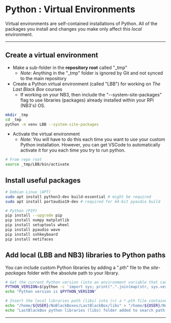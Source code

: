 # Python : Virtual Environments

Virtual environments are self-contained installations of Python. All of the packages you install and changes you make only affect this *local* environment.

---
## Create a virtual environment

- Make a sub-folder in the **repository root** called "_tmp"
  - *Note*: Anything in the "_tmp" folder is ignored by Git and not synced to the main repository
- Create a Python virtual environment (called "LBB") for working on *The Last Black Box* courses
  - If working on your NB3, then include the "--system-site-packages" flag to use libraries (packages) already installed within your RPi (NB3's) OS.

```bash
mkdir _tmp
cd _tmp
python -m venv LBB --system-site-packages
```

- Activate the virtual environment
  - *Note*: You will have to do this each time you want to use your custom Python installation. However, you can get VSCode to automatically activate it for you each time you try to run python.

```bash
# From repo root
source _tmp/LBB/bin/activate
```

## Install useful packages

```bash
# Debian Linux (APT)
sudo apt install python3-dev build-essential # might be required
sudo apt install portaudio19-dev # required for 64-bit pyaudio build

# Python (PIP)
pip install --upgrade pip
pip install numpy matplotlib
pip install setuptools wheel
pip install pyaudio wave
pip install sshkeyboard
pip install netifaces
```

## Add local (LBB and NB3) libraries to Python paths
You can include custom Python libraries by adding a ".pth" file to the *site-packages* folder with the absolute path to your library.

```bash
# Get the current Python version (into an environment variable that can be used by Linux)
PYTHON_VERSION=$(python -c 'import sys; print(".".join(map(str, sys.version_info[:2])))')
echo "Python version is $PYTHON_VERSION"

# Insert the local libraries path (libs) into (>) a *.pth file contained in your LBB virtual environment
echo "/home/${USER}/NoBlackBoxes/LastBlackBox/libs" > "/home/${USER}/NoBlackBoxes/LastBlackBox/_tmp/LBB/lib/python${PYTHON_VERSION}/site-packages/local.pth"
echo "LastBlackBox python libraries (libs) folder added to search path (as local.pth)"
```

---
